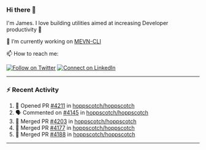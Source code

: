 ### Hi there 👋

I'm James. I love building utilities aimed at increasing Developer productivity :raised_hands: 

🔭 I’m currently working on [MEVN-CLI](https://github.com/madlabsinc/mevn-cli)

📫 How to reach me:

[![Follow on Twitter](https://img.shields.io/badge/--twitter?label=Twitter&logo=Twitter&style=social)](https://twitter.com/james_madhacks) [![Connect on LinkedIn](https://img.shields.io/badge/--linkedin?label=LinkedIn&logo=LinkedIn&style=social)](https://www.linkedin.com/in/jamesgeorge007)

---

### :zap: Recent Activity

<!--START_SECTION:activity-->
1. 💪 Opened PR [#4211](https://github.com/hoppscotch/hoppscotch/pull/4211) in [hoppscotch/hoppscotch](https://github.com/hoppscotch/hoppscotch)
2. 🗣 Commented on [#4145](https://github.com/hoppscotch/hoppscotch/issues/4145#issuecomment-2244821558) in [hoppscotch/hoppscotch](https://github.com/hoppscotch/hoppscotch)
3. 🎉 Merged PR [#4203](https://github.com/hoppscotch/hoppscotch/pull/4203) in [hoppscotch/hoppscotch](https://github.com/hoppscotch/hoppscotch)
4. 🎉 Merged PR [#4177](https://github.com/hoppscotch/hoppscotch/pull/4177) in [hoppscotch/hoppscotch](https://github.com/hoppscotch/hoppscotch)
5. 🎉 Merged PR [#4188](https://github.com/hoppscotch/hoppscotch/pull/4188) in [hoppscotch/hoppscotch](https://github.com/hoppscotch/hoppscotch)
<!--END_SECTION:activity-->

---

<!--
**jamesgeorge007/jamesgeorge007** is a ✨ _special_ ✨ repository because its `README.md` (this file) appears on your GitHub profile.

Here are some ideas to get you started:

- 🌱 I’m currently learning ...
- 👯 I’m looking to collaborate on ...
- 🤔 I’m looking for help with ...
- 💬 Ask me about ...
- 😄 Pronouns: ...
- ⚡ Fun fact: ...
-->
